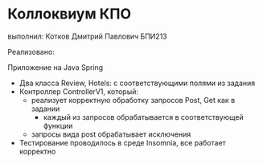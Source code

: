 # Коллоквиум КПО


выполнил: Котков Дмитрий Павлович БПИ213


Реализовано: 

Приложение на Java Spring

- Два класса Review, Hotels:
  с соответствующими полями из задания
- Контроллер ControllerV1, который:
  - реализует корректную обработку запросов Post, Get как в задании
    - каждый из запросов обрабатывается в соответствующей функции
  - запросы вида post обрабатывает исключения
- Тестирование проводилось в среде Insomnia, все работает корректно
